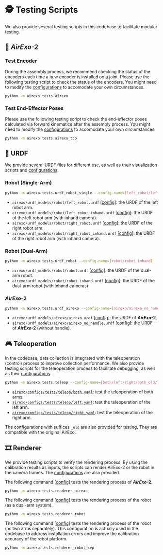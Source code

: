 # 🕵️ Testing Scripts

We also provide several testing scripts in this codebase to facilitate modular testing.

## 🦾 ***AirExo*-2**

### Test Encoder

During the assembly process, we recommend checking the status of the encoders each time a new encoder is installed on a joint. Please use the following testing script to check the status of the encoders. You might need to modify the [configurations](../../airexo/configs/tests/airexo.yaml) to accomodate your own circumstances.

```bash
python -m airexo.tests.airexo
```

### Test End-Effector Poses

Please use the following testing script to check the end-effector poses calculated via forward kinematics after the assembly process. You might need to modify the [configurations](../../airexo/configs/tests/airexo_tcp.yaml) to accomodate your own circumstances.

```bash
python -m airexo.tests.airexo_tcp
```

## 🤖 URDF

We provide several URDF files for different use, as well as their visualization scripts and [configurations](../../airexo/configs/tests/urdf/).

### Robot (Single-Arm)

```bash
python -m airexo.tests.urdf_robot_single --config-name=[left_robot/left_robot_inhand/right_robot/right_robot_inhand]
```

- `airexo/urdf_models/robot/left_robot.urdf` [[config]](../../airexo/configs/tests/urdf/left_robot.yaml): the URDF of the left robot arm.
- `airexo/urdf_models/robot/left_robot_inhand.urdf` [[config]](../../airexo/configs/tests/urdf/left_robot_inhand.yaml): the URDF of the left robot arm (with inhand camera).
- `airexo/urdf_models/robot/right_robot.urdf` [[config]](../../airexo/configs/tests/urdf/right_robot.yaml): the URDF of the right robot arm.
- `airexo/urdf_models/robot/right_robot_inhand.urdf` [[config]](../../airexo/configs/tests/urdf/right_robot_inhand.yaml): the URDF of the right robot arm (with inhand camera).

### Robot (Dual-Arm)

```bash
python -m airexo.tests.urdf_robot --config-name=[robot/robot_inhand]
```

- `airexo/urdf_models/robot/robot.urdf` [[config]](../../airexo/configs/tests/urdf/robot.yaml): the URDF of the dual-arm robot.
- `airexo/urdf_models/robot/robot_inhand.urdf` [[config]](../../airexo/configs/tests/urdf/robot_inhand.yaml): the URDF of the dual-arm robot (with inhand cameras).

### ***AirExo*-2**

```bash
python -m airexo.tests.urdf_airexo --config-name=[airexo/airexo_no_handle]
```

- `airexo/urdf_models/airexo/airexo.urdf` [[config]](../../airexo/configs/tests/urdf/airexo.yaml): the URDF of ***AirExo*-2**.
- `airexo/urdf_models/airexo/airexo_no_handle.urdf` [[config]](../../airexo/configs/tests/urdf/airexo_no_handle.yaml): the URDF of ***AirExo*-2** (without handle).

## 🎮 Teleoperation

In the codebase, data collection is integrated with the teleoperation (control) process to improve collection performance. We also provide testing scripts for the teleoperation process to facilitate debugging, as well as their [configurations](../../airexo/configs/tests/teleop/).

```bash
python -m airexo.tests.teleop --config-name=[both/left/right/both_old/left_old/right_old]
```

- [`airexo/configs/tests/teleop/both.yaml`](../../airexo/configs/tests/teleop/both.yaml): test the teleoperation of both arms.
- [`airexo/configs/tests/teleop/left.yaml`](../../airexo/configs/tests/teleop/left.yaml): test the teleoperation of the left arm.
- [`airexo/configs/tests/teleop/right.yaml`](../../airexo/configs/tests/teleop/right.yaml): test the teleoperation of the right arm.

The configurations with suffices `_old` are also provided for testing. They are compatible with the original AirExo.

## 🎞️ Renderer

We provide testing scripts to verify the rendering process. By using the calibration results as inputs, the scripts can render AirExo-2 or the robot in the camera frames. The [configurations](../../airexo/configs/tests/renderer/) are also provided.

The following command [[config]](../../airexo/configs/tests/renderer/airexo.yaml) tests the rendering process of ***AirExo*-2**.

```bash
python -m airexo.tests.renderer_airexo
```

The following command [[config]](../../airexo/configs/tests/renderer/robot.yaml) tests the rendering process of the robot (as a dual-arm system).

```bash
python -m airexo.tests.renderer_robot
```

The following command [[config]](../../airexo/configs/tests/renderer/robot.yaml) tests the rendering process of the robot (as two arms separately). This configuration is actually used in the codebase to address installation errors and improve the calibration accuracy of the robot platform.

```bash
python -m airexo.tests.renderer_robot_sep
```
